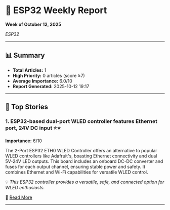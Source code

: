 # 📰 ESP32 Weekly Report
**Week of October 12, 2025**

*ESP32*

---

## 📊 Summary
- **Total Articles:** 1
- **High Priority:** 0 articles (score ≥7)
- **Average Importance:** 6.0/10
- **Report Generated:** 2025-10-12 19:17

---

## 🌟 Top Stories

### 1. ESP32-based dual-port WLED controller features Ethernet port, 24V DC input ⭐⭐

**Importance:** 6/10

The 2-Port ESP32 ETH0 WLED Controller offers an alternative to popular WLED controllers like Adafruit's, boasting Ethernet connectivity and dual 5V-24V LED outputs. This board includes an onboard DC-DC converter and fuses for each output channel, ensuring stable power and safety. It combines Ethernet and Wi-Fi capabilities for versatile WLED control.

💡 *This ESP32 controller provides a versatile, safe, and connected option for WLED enthusiasts.*

🔗 [Read More](https://www.cnx-software.com/2025/10/11/esp32-based-dual-port-wled-controller-features-ethernet-port-24v-dc-input/)

---

